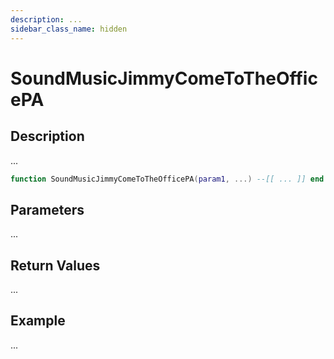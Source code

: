 ```yaml
---
description: ...
sidebar_class_name: hidden
---
```


# SoundMusicJimmyComeToTheOfficePA

## Description

...

```lua
function SoundMusicJimmyComeToTheOfficePA(param1, ...) --[[ ... ]] end
```

## Parameters

...

## Return Values

...

## Example

...

